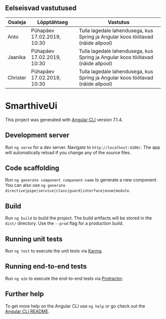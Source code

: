 ## Eelseisvad vastutused
| Osaleja| Lõpptähtaeg   | Vastutus |
| --------|---------|-------|
| Anto  | Pühapäev 17.02.2019, 10:30   | Tulla lagedale lahendusega, kus Spring ja Angular koos töötavad (näide allpool)|
| Jaanika | Pühapäev 17.02.2019, 10:30 | Tulla lagedale lahendusega, kus Spring ja Angular koos töötavad (näide allpool)|
| Christer | Pühapäev 17.02.2019, 10:30 | Tulla lagedale lahendusega, kus Spring ja Angular koos töötavad (näide allpool)|



# SmarthiveUi

This project was generated with [Angular CLI](https://github.com/angular/angular-cli) version 7.1.4.

## Development server

Run `ng serve` for a dev server. Navigate to `http://localhost:4200/`. The app will automatically reload if you change any of the source files.

## Code scaffolding

Run `ng generate component component-name` to generate a new component. You can also use `ng generate directive|pipe|service|class|guard|interface|enum|module`.

## Build

Run `ng build` to build the project. The build artifacts will be stored in the `dist/` directory. Use the `--prod` flag for a production build.

## Running unit tests

Run `ng test` to execute the unit tests via [Karma](https://karma-runner.github.io).

## Running end-to-end tests

Run `ng e2e` to execute the end-to-end tests via [Protractor](http://www.protractortest.org/).

## Further help

To get more help on the Angular CLI use `ng help` or go check out the [Angular CLI README](https://github.com/angular/angular-cli/blob/master/README.md).
